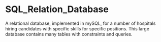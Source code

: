 # SQL_Relation_Database
A relational database, implemented in mySQL, for a number of hospitals hiring candidates with specific skills for specific positions. This large database contains many tables with constraints and queries.
